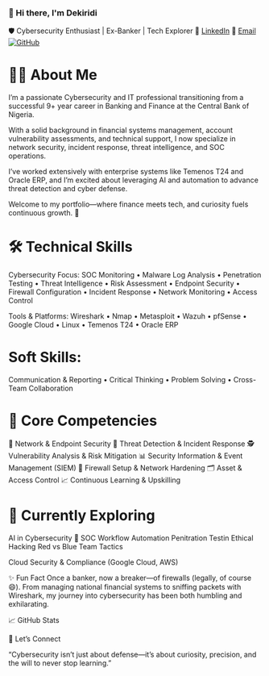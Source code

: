 ### 👋 Hi there, I'm Dekiridi
🛡️ Cybersecurity Enthusiast | Ex-Banker | Tech Explorer
🔗 [LinkedIn](https://linkedin.com/in/kiridi-david) 📧 [Email](davongushy2008@gmail.com) [![GitHub](https://img.shields.io/badge/-%20-000?style=flat-square&logo=github&logoColor=white)](https://github.com/Dekiridi)


# 👨‍💻 About Me
I’m a passionate Cybersecurity and IT professional transitioning from a successful 9+ year career in Banking and Finance at the Central Bank of Nigeria.

With a solid background in financial systems management, account vulnerability assessments, and technical support, I now specialize in network security, incident response, threat intelligence, and SOC operations.

I’ve worked extensively with enterprise systems like Temenos T24 and Oracle ERP, and I’m excited about leveraging AI and automation to advance threat detection and cyber defense.

Welcome to my portfolio—where finance meets tech, and curiosity fuels continuous growth. 🚀

# 🛠️ Technical Skills
Cybersecurity Focus:
SOC Monitoring • Malware Log Analysis • Penetration Testing • Threat Intelligence • Risk Assessment • Endpoint Security • Firewall Configuration • Incident Response • Network Monitoring • Access Control

Tools & Platforms:
Wireshark • Nmap • Metasploit • Wazuh • pfSense • Google Cloud • Linux • Temenos T24 • Oracle ERP

# Soft Skills:
Communication & Reporting • Critical Thinking • Problem Solving • Cross-Team Collaboration

# 🔭 Core Competencies
🔐 Network & Endpoint Security
🧠 Threat Detection & Incident Response
🕵️ Vulnerability Analysis & Risk Mitigation
📊 Security Information & Event Management (SIEM)
📡 Firewall Setup & Network Hardening
🗂️ Asset & Access Control
📈 Continuous Learning & Upskilling

# 🌱 Currently Exploring
AI in Cybersecurity 🤖
SOC Workflow Automation
Penitration Testin
Ethical Hacking
Red vs Blue Team Tactics

Cloud Security & Compliance (Google Cloud, AWS)

✨ Fun Fact
Once a banker, now a breaker—of firewalls (legally, of course 😄). From managing national financial systems to sniffing packets with Wireshark, my journey into cybersecurity has been both humbling and exhilarating.

📈 GitHub Stats

💬 Let’s Connect

“Cybersecurity isn’t just about defense—it’s about curiosity, precision, and the will to never stop learning.”
